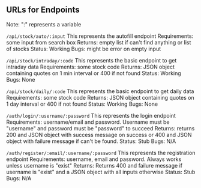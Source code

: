## URLs for Endpoints

Note: ":" represents a variable

`/api/stock/auto/:input`
This represents the autofill endpoint
Requirements: some input from search box
Returns: empty list if can't find anything or list of stocks
Status: Working
Bugs: might be error on empty input

`/api/stock/intraday/:code`
This represents the basic endpoint to get intraday data
Requirements: some stock code
Returns: JSON object containing quotes on 1 min interval or 400 if not found
Status: Working
Bugs: None

`/api/stock/daily/:code`
This represents the basic endpoint to get daily data
Requirements: some stock code
Returns: JSON object containing quotes on 1 day interval or 400 if not found
Status: Working
Bugs: None

`/auth/login/:username/:password`
This represents the login endpoint
Requirements: username/email and password. Username must be "username" and password must be "password" to succeed
Returns: returns 200 and JSON object with success message on success or 400 and JSON object with failure message if can't be found.
Status: Stub
Bugs: N/A

`/auth/register/:email/:username/:password`
This represents the registration endpoint
Requirements: username, email and password. Always works unless username is "exist"
Returns: Returns 400 and failure message if username is "exist" and a JSON object with all inputs otherwise
Status: Stub
Bugs: N/A
